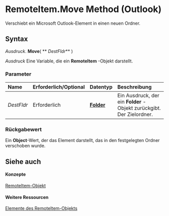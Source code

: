 
# RemoteItem.Move Method (Outlook)

Verschiebt ein Microsoft Outlook-Element in einen neuen Ordner.


## Syntax

 _Ausdruck_. **Move**( ** _DestFldr_** )

 _Ausdruck_ Eine Variable, die ein **RemoteItem** -Objekt darstellt.


### Parameter



|**Name**|**Erforderlich/Optional**|**Datentyp**|**Beschreibung**|
|:-----|:-----|:-----|:-----|
| _DestFldr_|Erforderlich|**[Folder](3cf6cda8-6d70-666e-2643-9d9c5b9cacfc.md)**|Ein Ausdruck, der ein  **Folder** -Objekt zurückgibt. Der Zielordner.|

### Rückgabewert

Ein  **Object**-Wert, der das Element darstellt, das in den festgelegten Ordner verschoben wurde.


## Siehe auch


#### Konzepte


[RemoteItem-Objekt](6302aaff-cdcf-4d86-60f1-4bed15540d9f.md)
#### Weitere Ressourcen


[Elemente des RemoteItem-Objekts](http://msdn.microsoft.com/library/15c0872e-88cc-9b9b-c31e-c15d6971e6e0%28Office.15%29.aspx)